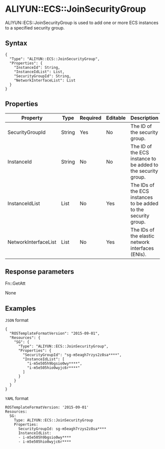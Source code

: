 # ALIYUN::ECS::JoinSecurityGroup

ALIYUN::ECS::JoinSecurityGroup is used to add one or more ECS instances to a specified security group.

## Syntax

```
{
  "Type": "ALIYUN::ECS::JoinSecurityGroup",
  "Properties": {
    "InstanceId": String,
    "InstanceIdList": List,
    "SecurityGroupId": String,
    "NetworkInterfaceList": List
  }
}
```

## Properties

|Property|Type|Required|Editable|Description|Constraint|
|--------|----|--------|--------|-----------|----------|
|SecurityGroupId|String|Yes|No|The ID of the security group.|None|
|InstanceId|String|No|No|The ID of the ECS instance to be added to the security group.|None|
|InstanceIdList|List|No|Yes|The IDs of the ECS instances to be added to the security group.|None|
|NetworkInterfaceList|List|No|Yes|The IDs of the elastic network interfaces \(ENIs\).|None|

## Response parameters

Fn::GetAtt

None

## Examples

`JSON` format

```
{
  "ROSTemplateFormatVersion": "2015-09-01",
  "Resources": {
    "SG": {
      "Type": "ALIYUN::ECS::JoinSecurityGroup",
      "Properties": {
        "SecurityGroupId": "sg-m5eagh7rzys2z8sa****",
        "InstanceIdList": [
          "i-m5e505h9bgsio0wy****",
          "i-m5e505hio0wyjc6r****"
        ]
      }
    }
  }
}
```

`YAML` format

```
ROSTemplateFormatVersion: '2015-09-01'
Resources:
  SG:
    Type: ALIYUN::ECS::JoinSecurityGroup
    Properties:
      SecurityGroupId: sg-m5eagh7rzys2z8sa****
      InstanceIdList:
      - i-m5e505h9bgsio0wy****
      - i-m5e505hio0wyjc6r****
```


